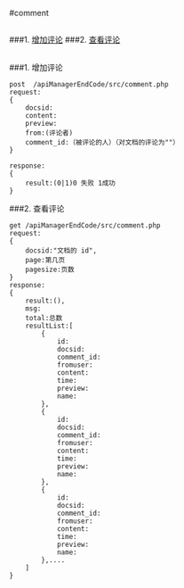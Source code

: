 #comment
##
###1. [增加评论](#addcomment)
###2. [查看评论](#selectcomment)

##

	
###1. <a name='addcomment'>增加评论</a>

	post  /apiManagerEndCode/src/comment.php
	request:
	{
		docsid:
		content:
		preview:
		from:(评论者)
		comment_id:（被评论的人）（对文档的评论为""）
	}
	
	response:
	{
		result:(0|1)0 失败 1成功
	}


###2. <a name='selectcomment'>查看评论</a>
	

	get /apiManagerEndCode/src/comment.php
	request:
	{
		docsid:"文档的 id",
		page:第几页
		pagesize:页数
	}
	response:
	{
		result:(),
		msg:
		total:总数
		resultList:[
			{
				id:
				docsid:
				comment_id:
				fromuser:
				content:
				time:
				preview:
				name:	
			},
			{
				id:
				docsid:
				comment_id:
				fromuser:
				content:
				time:
				preview:	
				name:
			},
			{
				id:
				docsid:
				comment_id:
				fromuser:
				content:
				time:
				preview:	
				name:
			},....
		]
	}